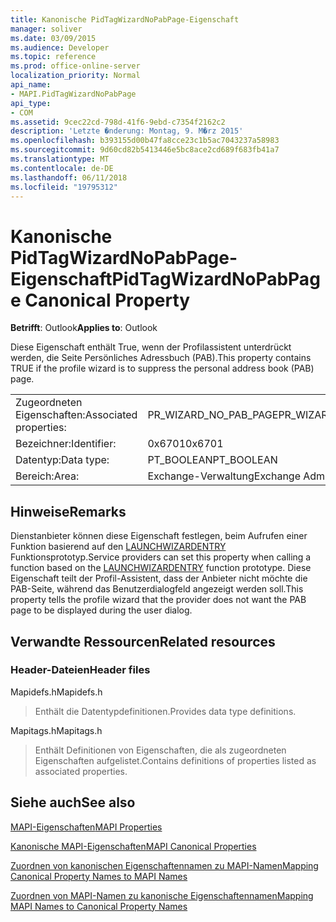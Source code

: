 ```yaml
---
title: Kanonische PidTagWizardNoPabPage-Eigenschaft
manager: soliver
ms.date: 03/09/2015
ms.audience: Developer
ms.topic: reference
ms.prod: office-online-server
localization_priority: Normal
api_name:
- MAPI.PidTagWizardNoPabPage
api_type:
- COM
ms.assetid: 9cec22cd-798d-41f6-9ebd-c7354f2162c2
description: 'Letzte �nderung: Montag, 9. M�rz 2015'
ms.openlocfilehash: b393155d00b47fa8cce23c1b5ac7043237a58983
ms.sourcegitcommit: 9d60cd82b5413446e5bc8ace2cd689f683fb41a7
ms.translationtype: MT
ms.contentlocale: de-DE
ms.lasthandoff: 06/11/2018
ms.locfileid: "19795312"
---
```

# <a name="pidtagwizardnopabpage-canonical-property"></a><span data-ttu-id="81f2d-103">Kanonische PidTagWizardNoPabPage-Eigenschaft</span><span class="sxs-lookup"><span data-stu-id="81f2d-103">PidTagWizardNoPabPage Canonical Property</span></span>

  
  
<span data-ttu-id="81f2d-104">**Betrifft**: Outlook</span><span class="sxs-lookup"><span data-stu-id="81f2d-104">**Applies to**: Outlook</span></span> 
  
<span data-ttu-id="81f2d-105">Diese Eigenschaft enthält True, wenn der Profilassistent unterdrückt werden, die Seite Persönliches Adressbuch (PAB).</span><span class="sxs-lookup"><span data-stu-id="81f2d-105">This property contains TRUE if the profile wizard is to suppress the personal address book (PAB) page.</span></span>
  
|||
|:-----|:-----|
|<span data-ttu-id="81f2d-106">Zugeordneten Eigenschaften:</span><span class="sxs-lookup"><span data-stu-id="81f2d-106">Associated properties:</span></span>  <br/> |<span data-ttu-id="81f2d-107">PR_WIZARD_NO_PAB_PAGE</span><span class="sxs-lookup"><span data-stu-id="81f2d-107">PR_WIZARD_NO_PAB_PAGE</span></span>  <br/> |
|<span data-ttu-id="81f2d-108">Bezeichner:</span><span class="sxs-lookup"><span data-stu-id="81f2d-108">Identifier:</span></span>  <br/> |<span data-ttu-id="81f2d-109">0x6701</span><span class="sxs-lookup"><span data-stu-id="81f2d-109">0x6701</span></span>  <br/> |
|<span data-ttu-id="81f2d-110">Datentyp:</span><span class="sxs-lookup"><span data-stu-id="81f2d-110">Data type:</span></span>  <br/> |<span data-ttu-id="81f2d-111">PT_BOOLEAN</span><span class="sxs-lookup"><span data-stu-id="81f2d-111">PT_BOOLEAN</span></span>  <br/> |
|<span data-ttu-id="81f2d-112">Bereich:</span><span class="sxs-lookup"><span data-stu-id="81f2d-112">Area:</span></span>  <br/> |<span data-ttu-id="81f2d-113">Exchange-Verwaltung</span><span class="sxs-lookup"><span data-stu-id="81f2d-113">Exchange Administrative</span></span>  <br/> |
   
## <a name="remarks"></a><span data-ttu-id="81f2d-114">Hinweise</span><span class="sxs-lookup"><span data-stu-id="81f2d-114">Remarks</span></span>

<span data-ttu-id="81f2d-115">Dienstanbieter können diese Eigenschaft festlegen, beim Aufrufen einer Funktion basierend auf den [LAUNCHWIZARDENTRY](launchwizardentry.md) Funktionsprototyp.</span><span class="sxs-lookup"><span data-stu-id="81f2d-115">Service providers can set this property when calling a function based on the [LAUNCHWIZARDENTRY](launchwizardentry.md) function prototype.</span></span> <span data-ttu-id="81f2d-116">Diese Eigenschaft teilt der Profil-Assistent, dass der Anbieter nicht möchte die PAB-Seite, während das Benutzerdialogfeld angezeigt werden soll.</span><span class="sxs-lookup"><span data-stu-id="81f2d-116">This property tells the profile wizard that the provider does not want the PAB page to be displayed during the user dialog.</span></span> 
  
## <a name="related-resources"></a><span data-ttu-id="81f2d-117">Verwandte Ressourcen</span><span class="sxs-lookup"><span data-stu-id="81f2d-117">Related resources</span></span>

### <a name="header-files"></a><span data-ttu-id="81f2d-118">Header-Dateien</span><span class="sxs-lookup"><span data-stu-id="81f2d-118">Header files</span></span>

<span data-ttu-id="81f2d-119">Mapidefs.h</span><span class="sxs-lookup"><span data-stu-id="81f2d-119">Mapidefs.h</span></span>
  
> <span data-ttu-id="81f2d-120">Enthält die Datentypdefinitionen.</span><span class="sxs-lookup"><span data-stu-id="81f2d-120">Provides data type definitions.</span></span>
    
<span data-ttu-id="81f2d-121">Mapitags.h</span><span class="sxs-lookup"><span data-stu-id="81f2d-121">Mapitags.h</span></span>
  
> <span data-ttu-id="81f2d-122">Enthält Definitionen von Eigenschaften, die als zugeordneten Eigenschaften aufgelistet.</span><span class="sxs-lookup"><span data-stu-id="81f2d-122">Contains definitions of properties listed as associated properties.</span></span>
    
## <a name="see-also"></a><span data-ttu-id="81f2d-123">Siehe auch</span><span class="sxs-lookup"><span data-stu-id="81f2d-123">See also</span></span>



[<span data-ttu-id="81f2d-124">MAPI-Eigenschaften</span><span class="sxs-lookup"><span data-stu-id="81f2d-124">MAPI Properties</span></span>](mapi-properties.md)
  
[<span data-ttu-id="81f2d-125">Kanonische MAPI-Eigenschaften</span><span class="sxs-lookup"><span data-stu-id="81f2d-125">MAPI Canonical Properties</span></span>](mapi-canonical-properties.md)
  
[<span data-ttu-id="81f2d-126">Zuordnen von kanonischen Eigenschaftennamen zu MAPI-Namen</span><span class="sxs-lookup"><span data-stu-id="81f2d-126">Mapping Canonical Property Names to MAPI Names</span></span>](mapping-canonical-property-names-to-mapi-names.md)
  
[<span data-ttu-id="81f2d-127">Zuordnen von MAPI-Namen zu kanonische Eigenschaftennamen</span><span class="sxs-lookup"><span data-stu-id="81f2d-127">Mapping MAPI Names to Canonical Property Names</span></span>](mapping-mapi-names-to-canonical-property-names.md)

